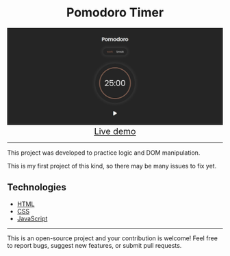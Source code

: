 # <h1 style="text-align: center;">Pomodoro Timer </h1>

<center> 
  <img src="github/gitIMG.jpeg">
  <br>
  <a style="font-size: 20px;" href="https://rodriguesgabriels.github.io/Pomodoro-Timer/" target="_blank">Live demo</a>
</center>

---

This project was developed to practice logic and DOM manipulation.

This is my first project of this kind, so there may be many issues to fix yet.

## Technologies

* [HTML](https://developer.mozilla.org/pt-BR/docs/Web/HTML)
* [CSS](https://developer.mozilla.org/pt-BR/docs/Web/CSS)
* [JavaScript](https://developer.mozilla.org/pt-BR/docs/Web/JavaScript)

---

This is an open-source project and your contribution is welcome! Feel free to report bugs, suggest new features, or submit pull requests.

